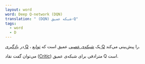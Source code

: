 ```yaml
---
layout: word
word: Deep Q-network (DQN)
translation: " (DQN) شبکه عمیق-Q"
tags:
  - word
  - D
---
```


در [یادگیری Q](/q/q-learning) ، یک [شبکه‌ی عصبی](/n/neural_network) عمیق است که [توابع Q](/q/q-function) را پیش‌بینی می‌کند.

می‌توان گفت نقاد ([Critic](/c/critic/)) مترادفی برای شبکه‌ی عمیق Q است.
